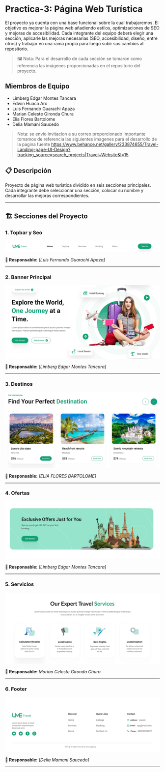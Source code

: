 # Practica-3: Página Web Turística

El proyecto ya cuenta con una base funcional sobre la cual trabajaremos. El objetivo es mejorar la página web añadiendo estilos, optimizaciones de SEO y mejoras de accesibilidad.
Cada integrante del equipo deberá elegir una sección, aplicarle las mejoras necesarias (SEO, accesibilidad, diseño, entre otros) y trabajar en una rama propia para luego subir sus cambios al repositorio. 

>🖼️ Nota: Para el desarrollo de cada sección se tomaron como referencia las imágenes proporcionadas en el repositorio del proyecto.

## Miembros de Equipo 
- Limberg Edgar Montes Tancara 
- Edwin Huaca Aro
- Luis Fernando Guarachi Apaza
- Marian Celeste Gironda Chura
- Elia Flores Bartolome
- Delia Mamani Saucedo

> Nota: se envio invitacion a su correo proporcionado
> Importante tomamos de referencia las siguientes imagenes para el desarrollo de la pagina fuente https://www.behance.net/gallery/233874655/Travel-Landing-page-UI-Design?tracking_source=search_projects|Travel+Website&l=15
 
## 📋 Descripción
Proyecto de página web turística dividido en seis secciones principales.
Cada integrante debe seleccionar una sección, colocar su nombre y desarrollar las mejoras correspondientes.

---

## 🏗️ Secciones del Proyecto

### 1. Topbar y Seo
![Topbar](docs/topbar.png)

**👤 Responsable:** _[Luis Fernando Guarachi Apaza]_

---

### 2. Banner Principal
![Banner](docs/banner.png)

**👤 Responsable:** _[Limberg Edgar Montes Tancara]_

---

### 3. Destinos
![Destinos](docs/destinos.png)

**👤 Responsable:** _[ELIA FLORES BARTOLOME]_

---

### 4. Ofertas
![Ofertas](docs/ofertas.png)

**👤 Responsable:** _[Limberg Edgar Montes Tancara]_

---

### 5. Servicios
![Servicios](docs/servicios.png)

**👤 Responsable:** _Marian Celeste Gironda Chura_

---

### 6. Footer
![Footer](docs/footer.png)

**👤 Responsable:** _[Delia Mamani Saucedo]_

---
